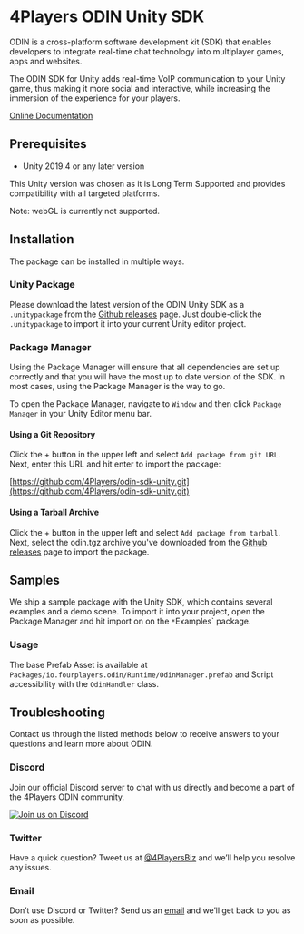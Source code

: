 # 4Players ODIN Unity SDK

ODIN is a cross-platform software development kit (SDK) that enables developers to integrate real-time chat technology into multiplayer games, apps and websites.

The ODIN SDK for Unity adds real-time VoIP communication to your Unity game, thus making it more social and interactive, while increasing the immersion of the experience for your players.

[Online Documentation](https://www.4players.io/developers/)

## Prerequisites

- Unity 2019.4 or any later version

This Unity version was chosen as it is Long Term Supported and provides compatibility with all targeted platforms.

Note: webGL is currently not supported.

## Installation

The package can be installed in multiple ways.

### Unity Package

Please download the latest version of the ODIN Unity SDK as a `.unitypackage` from the [Github releases](https://github.com/4Players/odin-sdk-unity/releases) page. Just double-click the `.unitypackage` to import it into your current Unity editor project.

### Package Manager

Using the Package Manager will ensure that all dependencies are set up correctly and that you will have the most up to date version of the SDK. In most cases, using the Package Manager is the way to go.

To open the Package Manager, navigate to `Window` and then click `Package Manager` in your Unity Editor menu bar.

#### Using a Git Repository

Click the + button in the upper left and select `Add package from git URL`. Next, enter this URL and hit enter to import the package:

[https://github.com/4Players/odin-sdk-unity.git](https://github.com/4Players/odin-sdk-unity.git)

#### Using a Tarball Archive

Click the + button in the upper left and select `Add package from tarball`. Next, select the odin.tgz archive you've downloaded from the [Github releases](https://github.com/4Players/odin-sdk-unity/releases) page to import the package.

## Samples

We ship a sample package with the Unity SDK, which contains several examples and a demo scene. To import it into your project, open the Package Manager and hit import on on the `*`Examples` package.

### Usage

The base Prefab Asset is available at `Packages/io.fourplayers.odin/Runtime/OdinManager.prefab` and Script accessibility with the `OdinHandler` class.

## Troubleshooting

Contact us through the listed methods below to receive answers to your questions and learn more about ODIN.

### Discord

Join our official Discord server to chat with us directly and become a part of the 4Players ODIN community.

[![Join us on Discord](https://developers.4players.io/images/join_discord.png)](https://discord.gg/9yzdJNUGZS)

### Twitter

Have a quick question? Tweet us at [@4PlayersBiz](https://twitter.com/4PlayersBiz) and we’ll help you resolve any issues.

### Email

Don’t use Discord or Twitter? Send us an [email](mailto:odin@4players.io) and we’ll get back to you as soon as possible.

